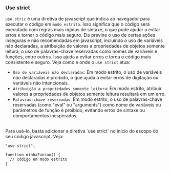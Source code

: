 ### Use strict
``use stric`` é uma diretiva de javascript que indica ao navegador para executar o código em `modo estrito`. Isso significa que o código será executado com regras mais rígidas de sintaxe, o que pode ajudar a evitar erros e tornar o código mais seguro. Ele previne o uso de certas ações inseguras e não recomendadas em javascript, incluindo o uso de variáveis não declaradas, a atribuição de valores a propriedades de objetos somente leitura, o uso de palavras-chave reservadas como nomes de variáveis ​​e funções, entre outros. Isso ajuda a evitar erros e torna o código mais consistente e seguro. Veja como e onde o `use strict` atua:
<br>
- `Uso de variáveis não declaradas`: Em modo estrito, o uso de variáveis ​​não declaradas é proibido, o que ajuda a evitar erros de digitação ou variáveis ​​não intencionais.
- `Atribuição a propriedades somente leitura`: Em modo estrito, atribuir valores a propriedades de objetos somente leitura resultará em um erro.
- `Palavras-chave reservadas`: Em modo estrito, o uso de palavras-chave reservadas (como "eval" ou "arguments") como nome de variáveis ou parâmetros de função é proibido, evitando erros de sintaxe ou comportamentos inesperados.
<br>
Para usá-lo, basta adicionar a diretiva `use strict` no início do escopo do seu código javascript. Veja:

```
"use strict";

function minhaFuncao() {
  // código em modo estrito
}
```

